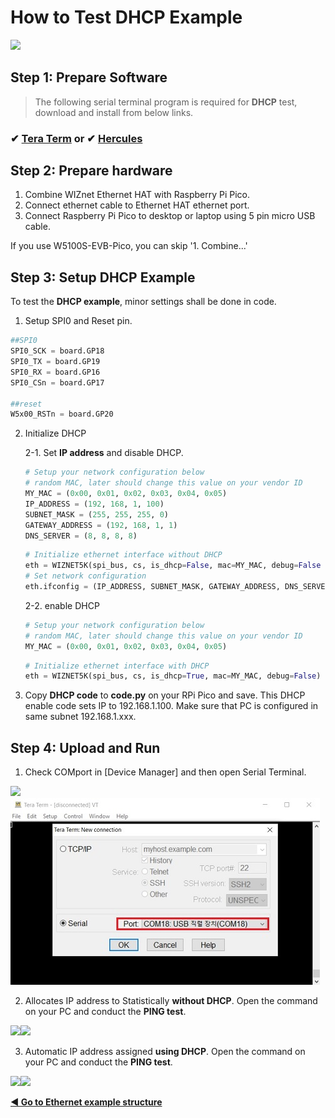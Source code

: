# How to Test DHCP Example

![][link-DHCP]

## Step 1: Prepare Software

> The following serial terminal program is required for **DHCP** test, download and install from below links.

### &#10004; [**Tera Term**][link-tera_term] or &#10004; [**Hercules**][link-hercules]



## Step 2: Prepare hardware

1. Combine WIZnet Ethernet HAT with Raspberry Pi Pico.
2. Connect ethernet cable to Ethernet HAT ethernet port.
3. Connect Raspberry Pi Pico to desktop or laptop using 5 pin micro USB cable.



If you use W5100S-EVB-Pico, you can skip '1. Combine...'



## Step 3: Setup DHCP Example

To test the **DHCP example**, minor settings shall be done in code.

1. Setup SPI0 and Reset pin.

```python
##SPI0
SPI0_SCK = board.GP18
SPI0_TX = board.GP19
SPI0_RX = board.GP16
SPI0_CSn = board.GP17

##reset
W5x00_RSTn = board.GP20
```

2. Initialize DHCP

   2-1. Set **IP address** and disable DHCP.

   ```python
   # Setup your network configuration below
   # random MAC, later should change this value on your vendor ID
   MY_MAC = (0x00, 0x01, 0x02, 0x03, 0x04, 0x05)
   IP_ADDRESS = (192, 168, 1, 100)
   SUBNET_MASK = (255, 255, 255, 0)
   GATEWAY_ADDRESS = (192, 168, 1, 1)
   DNS_SERVER = (8, 8, 8, 8)
   ```

   ```python
   # Initialize ethernet interface without DHCP
   eth = WIZNET5K(spi_bus, cs, is_dhcp=False, mac=MY_MAC, debug=False
   # Set network configuration
   eth.ifconfig = (IP_ADDRESS, SUBNET_MASK, GATEWAY_ADDRESS, DNS_SERVER)
   ```

   

   2-2. enable DHCP

   ```python
   # Setup your network configuration below
   # random MAC, later should change this value on your vendor ID
   MY_MAC = (0x00, 0x01, 0x02, 0x03, 0x04, 0x05)
   ```

   ```python
   # Initialize ethernet interface with DHCP
   eth = WIZNET5K(spi_bus, cs, is_dhcp=True, mac=MY_MAC, debug=False)
   ```

   

3. Copy **DHCP code** to **code.py** on your RPi Pico and save. This DHCP enable code sets IP to 192.168.1.100. Make sure that PC is configured in same subnet 192.168.1.xxx.



## Step 4: Upload and Run

1. Check COMport in [Device Manager] and then open Serial Terminal.

![][link-port]![link-terminal]

2. Allocates IP address to Statistically **without DHCP**. Open the command on your PC and conduct the **PING test**.

![][link-DHCP_1]![][link-DHCP_2]

3. Automatic IP address assigned **using DHCP**. Open the command on your PC and conduct the **PING test**.

![][link-DHCP_3]![][link-DHCP_4]


 [**◀ Go to Ethernet example structure**](#ethernet_example_structure)


<!--
Link
-->

[link-tera_term]: https://osdn.net/projects/ttssh2/releases/
[link-hercules]: https://www.hw-group.com/software/hercules-setup-utility
[link-DHCP]:  https://github.com/Wiznet/RP2040-HAT-CircuitPython/blob/master/images/DHCP/DHCP.png



[link-port]: https://github.com/Wiznet/RP2040-HAT-CircuitPython/blob/master/images/DHCP/PORT.jpg
[link-Terminal]:https://github.com/Wiznet/RP2040-HAT-CircuitPython/blob/master/images/DHCP/Terminal.jpg
[link-DHCP_0]:https://github.com/Wiznet/RP2040-HAT-CircuitPython/blob/master/images/DHCP/PICO_DHCP_0.png
[link-DHCP_1]:https://github.com/Wiznet/RP2040-HAT-CircuitPython/blob/master/images/DHCP/PICO_DHCP_1.PNG
[link-DHCP_2]:https://github.com/Wiznet/RP2040-HAT-CircuitPython/blob/master/images/DHCP/PICO_DHCP_2.PNG
[link-DHCP_3]:https://github.com/Wiznet/RP2040-HAT-CircuitPython/blob/master/images/DHCP/PICO_DHCP_3.PNG
[link-DHCP_4]:https://github.com/Wiznet/RP2040-HAT-CircuitPython/blob/master/images/DHCP/PICO_DHCP_4.PNG
